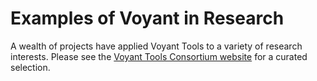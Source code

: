 # Examples of Voyant in Research

A wealth of projects have applied Voyant Tools to a variety of research interests. Please see the [Voyant Tools Consortium website](https://voyant-tools.info/papers-projects/) for a curated selection.